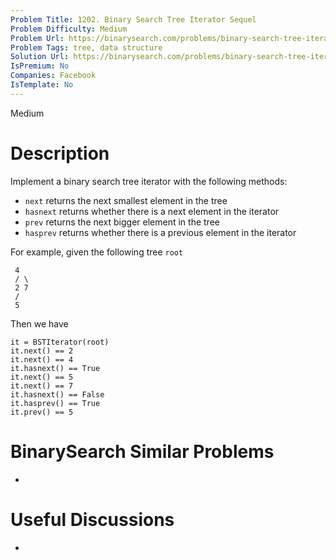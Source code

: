 ```yaml
---
Problem Title: 1202. Binary Search Tree Iterator Sequel
Problem Difficulty: Medium
Problem Url: https://binarysearch.com/problems/binary-search-tree-iterator-sequel/
Problem Tags: tree, data structure
Solution Url: https://binarysearch.com/problems/binary-search-tree-iterator-sequel/solutions/
IsPremium: No
Companies: Facebook
IsTemplate: No
---
```


<span style="color: ;">Medium</span>

# Description

Implement a binary search tree iterator with the following methods:

- `next` returns the next smallest element in the tree
- `hasnext` returns whether there is a next element in the iterator
- `prev` returns the next bigger element in the tree
- `hasprev` returns whether there is a previous element in the iterator

For example, given the following tree `root`

```
 4
 / \
 2 7
 /
 5
```

Then we have
```
it = BSTIterator(root)
it.next() == 2
it.next() == 4
it.hasnext() == True
it.next() == 5
it.next() == 7
it.hasnext() == False
it.hasprev() == True
it.prev() == 5
```


# BinarySearch Similar Problems

- []()

# Useful Discussions

- []()
